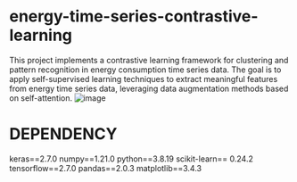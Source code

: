 # energy-time-series-contrastive-learning
This project implements a contrastive learning framework for clustering and pattern recognition in energy consumption time series data. The goal is to apply self-supervised learning techniques to extract meaningful features from energy time series data, leveraging data augmentation methods based on self-attention.
![image](https://github.com/user-attachments/assets/483a689b-e27d-4d49-87aa-dbe84dd27b46)
# DEPENDENCY
keras==2.7.0
numpy==1.21.0
python==3.8.19
scikit-learn== 0.24.2
tensorflow==2.7.0
pandas==2.0.3
matplotlib==3.4.3
